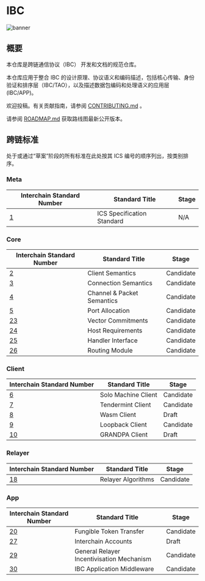 # IBC

![banner](https://github.com/octopus-network/ibc/blob/master/assets/interchain-standards-image.jpg)

## 概要

本仓库是跨链通信协议（IBC） 开发和文档的规范仓库。

本仓库应用于整合 IBC 的设计原理、协议语义和编码描述，包括核心传输、身份验证和排序层（IBC/TAO），以及描述数据包编码和处理语义的应用层 (IBC/APP)。

欢迎投稿。有关贡献指南，请参阅 [CONTRIBUTING.md](meta/CONTRIBUTING.md) 。

请参阅 [ROADMAP.md](meta/ROADMAP.md) 获取路线图最新公开版本。

## 跨链标准

处于或通过“草案”阶段的所有标准在此处按其 ICS 编号的顺序列出，按类别排序。

### Meta

Interchain Standard Number | Standard Title | Stage
--- | --- | ---
[1](spec/ics-001-ics-standard/README.md) | ICS Specification Standard | N/A

### Core

Interchain Standard Number | Standard Title | Stage
--- | --- | ---
[2](spec/core/ics-002-client-semantics/README.md) | Client Semantics | Candidate
[3](spec/core/ics-003-connection-semantics/README.md) | Connection Semantics | Candidate
[4](spec/core/ics-004-channel-and-packet-semantics/README.md) | Channel &amp; Packet Semantics | Candidate
[5](spec/core/ics-005-port-allocation/README.md) | Port Allocation | Candidate
[23](spec/core/ics-023-vector-commitments/README.md) | Vector Commitments | Candidate
[24](spec/core/ics-024-host-requirements/README.md) | Host Requirements | Candidate
[25](spec/core/ics-025-handler-interface/README.md) | Handler Interface | Candidate
[26](spec/core/ics-026-routing-module/README.md) | Routing Module | Candidate

### Client

Interchain Standard Number | Standard Title | Stage
--- | --- | ---
[6](spec/client/ics-006-solo-machine-client/README.md) | Solo Machine Client | Candidate
[7](spec/client/ics-007-tendermint-client/README.md) | Tendermint Client | Candidate
[8](spec/client/ics-008-wasm-client/README.md) | Wasm Client | Draft
[9](spec/client/ics-009-loopback-client/README.md) | Loopback Client | Candidate
[10](spec/client/ics-010-grandpa-client/README.md) | GRANDPA Client | Draft

### Relayer

Interchain Standard Number | Standard Title | Stage
--- | --- | ---
[18](spec/relayer/ics-018-relayer-algorithms/README.md) | Relayer Algorithms | Candidate

### App

Interchain Standard Number | Standard Title | Stage
--- | --- | ---
[20](spec/app/ics-020-fungible-token-transfer/README.md) | Fungible Token Transfer | Candidate
[27](spec/app/ics-027-interchain-accounts/README.md) | Interchain Accounts | Draft
[29](spec/app/ics-029-fee-payment) | General Relayer Incentivisation Mechanism | Candidate
[30](spec/app/ics-030-middleware) | IBC Application Middleware | Candidate
